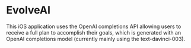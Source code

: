 # EvolveAI

This iOS application uses the OpenAI completions API allowing users to receive a full plan to accomplish their goals, which is generated with an OpenAI completions model (currently mainly using the text-davinci-003).
